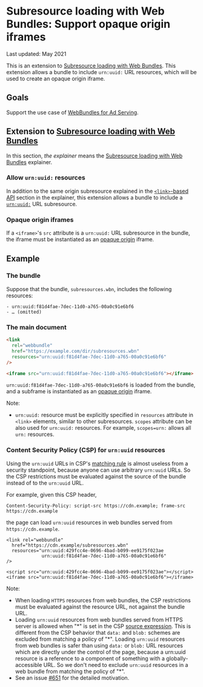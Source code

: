 # Subresource loading with Web Bundles: Support opaque origin iframes

Last updated: May 2021

This is an extension to [Subresource loading with Web Bundles]. This extension
allows a bundle to include `urn:uuid:` URL resources, which will be used to
create an opaque origin iframe.

## Goals

Support the use case of
[WebBundles for Ad Serving](https://github.com/WICG/webpackage/issues/624).

## Extension to [Subresource loading with Web Bundles]

In this section, _the explainer_ means the [Subresource loading with Web
Bundles] explainer.

### Allow `urn:uuid:` resources

In addition to the same origin subresource explained in the
[`<link>`-based API](https://github.com/WICG/webpackage/blob/main/explainers/subresource-loading.md#link-based-api)
section in the explainer, this extension allows a bundle to include a
[`urn:uuid:`](https://tools.ietf.org/html/rfc4122) URL subresource.

### Opaque origin iframes

If a `<iframe>`'s `src` attribute is a `urn:uuid:` URL subresource in the
bundle, the iframe must be instantiated as an
[opaque origin](https://html.spec.whatwg.org/multipage/origin.html#concept-origin-opaque)
iframe.

## Example

### The bundle

Suppose that the bundle, `subresources.wbn`, includes the following resources:

```
- urn:uuid:f81d4fae-7dec-11d0-a765-00a0c91e6bf6
- … (omitted)
```

### The main document

```html
<link
  rel="webbundle"
  href="https://example.com/dir/subresources.wbn"
  resources="urn:uuid:f81d4fae-7dec-11d0-a765-00a0c91e6bf6"
/>

<iframe src="urn:uuid:f81d4fae-7dec-11d0-a765-00a0c91e6bf6"></iframe>
```

`urn:uuid:f81d4fae-7dec-11d0-a765-00a0c91e6bf6` is loaded from the bundle, and a
subframe is instantiated as an
[opaque origin](https://html.spec.whatwg.org/multipage/origin.html#concept-origin-opaque)
iframe.

Note:

- `urn:uuid:` resource must be explicitly specified in `resources` attribute in
  `<link>` elements, similar to other subresources. `scopes` attribute can be
  also used for `urn:uuid:` resources. For example, `scopes=urn:` allows all
  `urn:` resources.

### Content Security Policy (CSP) for `urn:uuid` resources

Using the `urn:uuid` URLs in CSP's
[matching rule](https://w3c.github.io/webappsec-csp/#match-url-to-source-expression)
is almost useless from a security standpoint, because anyone can use arbitrary
`urn:uuid` URLs.
So the CSP restrictions must be evaluated against the source of the bundle
instead of to the `urn:uuid` URL.

For example, given this CSP header,

```
Content-Security-Policy: script-src https://cdn.example; frame-src https://cdn.example
```

the page can load `urn:uuid` resources in web bundles served from
`https://cdn.example`.

```
<link rel="webbundle"
  href="https://cdn.example/subresources.wbn"
  resources="urn:uuid:429fcc4e-0696-4bad-b099-ee9175f023ae
             urn:uuid:f81d4fae-7dec-11d0-a765-00a0c91e6bf6"
/>

<script src="urn:uuid:429fcc4e-0696-4bad-b099-ee9175f023ae"></script>
<iframe src="urn:uuid:f81d4fae-7dec-11d0-a765-00a0c91e6bf6"></iframe>
```

Note:
- When loading `HTTPS` resources from web bundles, the CSP restrictions must be
  evaluated against the resource URL, not against the bundle URL.
- Loading `urn:uuid` resources from web bundles served from HTTPS server is
  allowed when "\*" is set in the CSP
  [source expression](https://w3c.github.io/webappsec-csp/#source-expression).
  This is different from the CSP behavior that `data:` and `blob:` schemes are
  excluded from matching a policy of "\*". Loading `urn:uuid` resources from web
  bundles is safer than using `data:` or `blob:` URL resources which are
  directly under the control of the page, because a urn:uuid resource is a
  reference to a component of something with a globally-accessible URL. So we
  don't need to exclude `urn:uuid` resources in a web bundle from matching the
  policy of "\*".
- See an issue [#651](https://github.com/WICG/webpackage/issues/651) for the
  detailed motivation.  

[subresource loading with web bundles]:
  https://github.com/WICG/webpackage/blob/main/explainers/subresource-loading.md
